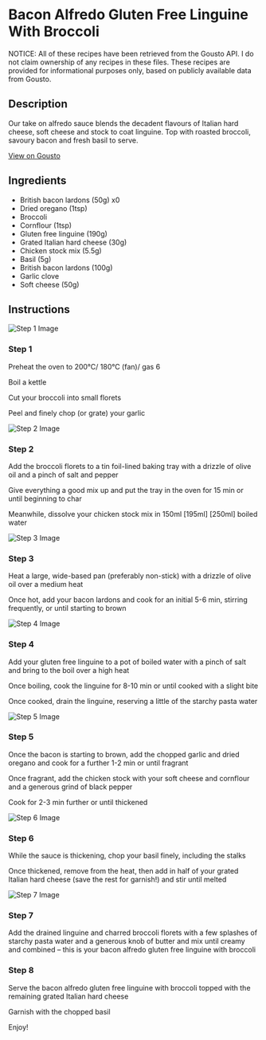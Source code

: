 # Bacon Alfredo Gluten Free Linguine With Broccoli

NOTICE: All of these recipes have been retrieved from the Gousto API. I do not claim ownership of any recipes in these files. These recipes are provided for informational purposes only, based on publicly available data from Gousto.

## Description

Our take on alfredo sauce blends the decadent flavours of Italian hard cheese, soft cheese and stock to coat linguine. Top with roasted broccoli, savoury bacon and fresh basil to serve.

[View on Gousto](https://www.gousto.co.uk/recipes/cookbook/bacon-alfredo-gluten-free-linguine-with-broccoli)

## Ingredients

- British bacon lardons (50g) x0
- Dried oregano (1tsp)
- Broccoli
- Cornflour (1tsp)
- Gluten free linguine (190g)
- Grated Italian hard cheese (30g)
- Chicken stock mix (5.5g)
- Basil (5g)
- British bacon lardons (100g)
- Garlic clove
- Soft cheese (50g)

## Instructions

![Step 1 Image](https://production-media.gousto.co.uk/cms/recipe-step-image/Step-1-1698852373711-x200.jpg)

### Step 1

Preheat the oven to 200°C/ 180°C (fan)/ gas 6

Boil a kettle

Cut your broccoli into small florets

Peel and finely chop (or grate) your garlic

![Step 2 Image](https://production-media.gousto.co.uk/cms/recipe-step-image/Step-2-1698852380058-x200.jpg)

### Step 2

Add the broccoli florets to a tin foil-lined baking tray with a drizzle of olive oil and a pinch of salt and pepper

Give everything a good mix up and put the tray in the oven for 15 min or until beginning to char

Meanwhile, dissolve your chicken stock mix in 150ml <span class="text-purple">[195ml]</span><span class="text-danger"> [250ml]</span> boiled water

![Step 3 Image](https://production-media.gousto.co.uk/cms/recipe-step-image/Step-3-1698852401773-x200.jpg)

### Step 3

Heat a large, wide-based pan (preferably non-stick) with a drizzle of olive oil over a medium heat

Once hot, add your bacon lardons and cook for an initial 5-6 min, stirring frequently, or until starting to brown

![Step 4 Image](https://production-media.gousto.co.uk/cms/recipe-step-image/Step-4-1698852407691-x200.jpg)

### Step 4

Add your gluten free linguine to a pot of boiled water with a pinch of salt and bring to the boil over a high heat

Once boiling, cook the linguine for 8-10 min or until cooked with a slight bite

Once cooked, drain the linguine, reserving a little of the starchy pasta water

![Step 5 Image](https://production-media.gousto.co.uk/cms/recipe-step-image/Step-5-1698852413359-x200.jpg)

### Step 5

Once the bacon is starting to brown, add the chopped garlic and dried oregano and cook for a further 1-2 min or until fragrant

Once fragrant, add the chicken stock with your soft cheese and cornflour and a generous grind of black pepper

Cook for 2-3 min further or until thickened

![Step 6 Image](https://production-media.gousto.co.uk/cms/recipe-step-image/Step-6-1698852428894-x200.jpg)

### Step 6

While the sauce is thickening, chop your basil finely, including the stalks

Once thickened, remove from the heat, then add in half of your grated Italian hard cheese (save the rest for garnish!) and stir until melted

![Step 7 Image](https://production-media.gousto.co.uk/cms/recipe-step-image/Step-7-1698852437895-x200.jpg)

### Step 7

Add the drained linguine and charred broccoli florets with a few splashes of starchy pasta water and a generous knob of butter and mix until creamy and combined – this is your bacon alfredo gluten free linguine with broccoli

### Step 8

Serve the bacon alfredo gluten free linguine with broccoli topped with the remaining grated Italian hard cheese

Garnish with the chopped basil

Enjoy!

